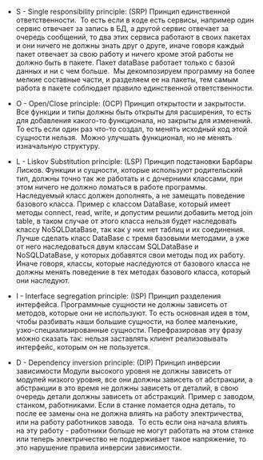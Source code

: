 
- S - Single responsibility principle: (SRP) Принцип единственной ответственности.  То есть если в коде есть сервисы, например один сервис отвечает за запись в БД, а другой сервис отвечает за очередь сообщений, то два этих сервиса работают в своих пакетах и они ничего не должны знать друг о друге, иначе говоря каждый пакет отвечает за свою работу и ничего кроме этой работы не должно быть в пакете. Пакет dataBase работает только с базой данных и ни с чем больше.  Мы декомпозируем программу на более мелкие  составные части, и разделяем ее на пакеты, тем самым работа в пакете соблюдает правило единственной ответственности.



- O - Open/Close principle: (OCP) Принцип открытости и закрытости.  Все функции и типы должны быть открыты для расширения, то есть для добавления какого-то функционала, но закрыты для изменений. То есть если один раз что-то создал, то менять исходный код этой сущности нельзя.  Можно улучшать функционал, но не менять изначальную структуру.


- L - Liskov Substitution principle: (LSP) Принцип подстановки Барбары Лисков.
Функции и сущности, которые используют родительский тип, должны точно так же работать и с дочерними классами, при этом ничего не должно ломаться в работе программы. Наследуемый класс должен дополнять, а не замещать поведение базового класса.
Пример с классом DataBase, который имеет методы connect, read, write, и допустим решили добавить метод join table, в таком случае от этого класса нельзя будет наследовать классу NoSQLDataBase, так как у них нет таблиц и их соединения.  Лучше  сделать класс DataBase с тремя базовыми методами, а уже от него наследоваться двум классам SQLDataBase и NoSQLDataBase, у которых добавятся свои методы под их работу.
Иначе говоря, классы, которые наследуются от базового класса не должны менять поведение в тех методах базового класса, который они наследуют.


- I  - Interface segregation  principle: (ISP) Принцип разделения интерфейса.
Программные сущности не должны зависеть от методов, которые они не используют. То есть основная идея в том, чтобы разбивать наши большие сущности, на более маленькие, узко-специализированные сущности.
Перефразировав эту фразу можно сказать так: нельзя заставлять клиент реализовывать интерфейс, которым он не пользуется.



- D - Dependency inversion principle: (DIP) Принцип инверсии зависимости
Модули высокого уровня не должны зависеть от модулей низкого уровня, все они должны зависеть от абстракции, а абстракции в это время не должны зависеть от деталий, в свою очередь детали должны зависеть от абстракций.
Пример с заводом, станком, работниками. Если в станке ломается одна деталь, то после ее замены она не должна влиять на работу электричества, или на работу работников завода.  То есть если она начала влиять на эту работу - работники больше не могут работать на этом станке или теперь электричество не поддерживает такое напряжение, то это нарушение правила инверсии зависимости. 